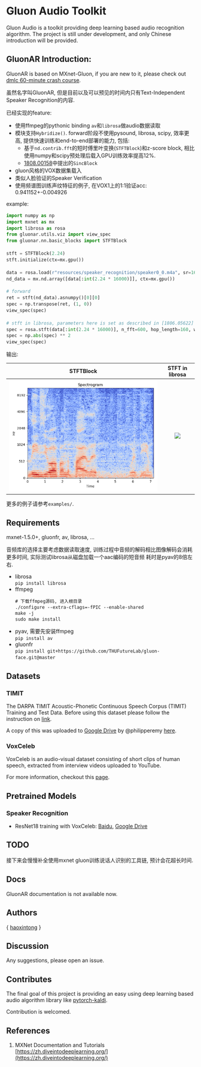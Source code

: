 # Gluon Audio Toolkit
Gluon Audio is a toolkit providing deep learning based audio recognition algorithm. 
The project is still under development, and only Chinese introduction will be provided.

## GluonAR Introduction:
GluonAR is based on MXnet-Gluon, if you are new to it, please check out [dmlc 60-minute crash course](http://gluon-crash-course.mxnet.io/).
  
虽然名字叫GluonAR, 但是目前以及可以预见的时间内只有Text-Independent Speaker Recognition的内容.

已经实现的feature:
- 使用ffmpeg的pythonic binding `av`和`librosa`做audio数据读取
- 模块支持`Hybridize()`. forward阶段不使用pysound, librosa, scipy, 效率更高, 提供快速训练和end-to-end部署的能力, 包括:
    - 基于`nd.contrib.fft`的短时傅里叶变换(`STFTBlock`)和z-score block, 相比使用numpy和scipy预处理后载入GPU训练效率提高12%.
    - [1808.00158](https://arxiv.org/abs/1808.00158)中提出的`SincBlock`
- gluon风格的VOX数据集载入
- 类似人脸验证的Speaker Verification
- 使用频谱图训练声纹特征的例子, 在VOX1上的1:1验证acc: 0.941152+-0.004926

example:
```python
import numpy as np
import mxnet as mx
import librosa as rosa
from gluonar.utils.viz import view_spec
from gluonar.nn.basic_blocks import STFTBlock

stft = STFTBlock(2.24)
stft.initialize(ctx=mx.gpu())

data = rosa.load(r"resources/speaker_recognition/speaker0_0.m4a", sr=16000)[0]
nd_data = mx.nd.array([data[:int(2.24 * 16000)]], ctx=mx.gpu())

# forward
ret = stft(nd_data).asnumpy()[0][0]
spec = np.transpose(ret, (1, 0))
view_spec(spec)

# stft in librosa, parameters here is set as described in [1806.05622] 
spec = rosa.stft(data[:int(2.24 * 16000)], n_fft=600, hop_length=160, win_length=400, window="hamming")
spec = np.abs(spec) ** 2
view_spec(spec)
```
输出:

|STFTBlock| STFT in librosa |
|:---:|:---:|
|<img src="resources/spectrogram.png"/>|<img src="resources/lib_rosaspectrogram.png"/>|

更多的例子请参考`examples/`.

## Requirements
mxnet-1.5.0+, gluonfr, av, librosa, ...

音频库的选择主要考虑数据读取速度, 训练过程中音频的解码相比图像解码会消耗更多时间, 实际测试librosa从磁盘加载一个aac编码的短音频
耗时是pyav的8倍左右. 

- librosa  
    `pip install librosa`
- ffmpeg  
    ```
    # 下载ffmpeg源码, 进入根目录
    ./configure --extra-cflags=-fPIC --enable-shared
    make -j
    sudo make install
    ```
- pyav, 需要先安装ffmpeg  
    `pip install av`
- gluonfr  
    `pip install git+https://github.com/THUFutureLab/gluon-face.git@master`
    
## Datasets
### TIMIT
The DARPA TIMIT Acoustic-Phonetic Continuous Speech Corpus (TIMIT) Training and Test Data.
Before using this dataset please follow the instruction on [link](https://catalog.ldc.upenn.edu/LDC93S1).

A copy of this was uploaded to [Google Drive](https://goo.gl/l0sPwz) by @philipperemy [here](https://github.com/philipperemy/timit).

### VoxCeleb
VoxCeleb is an audio-visual dataset consisting of short clips of human speech, extracted from interview videos uploaded to YouTube.  

For more information, checkout this [page](http://www.robots.ox.ac.uk/~vgg/data/voxceleb/).

## Pretrained Models
### Speaker Recognition
- ResNet18 training with VoxCeleb: [Baidu](https://pan.baidu.com/s/1Gkhi67oJSiSyAiYNTdPlTw), 
[Google Drive](https://drive.google.com/open?id=1oEvSQrnNwYL4pRyQ8t87hRP3m22wuePz)

## TODO
接下来会慢慢补全使用mxnet gluon训练说话人识别的工具链, 预计会花超长时间. 

## Docs
GluonAR documentation is not available now. 

## Authors
{ [haoxintong](https://github.com/haoxintong) }

## Discussion
Any suggestions, please open an issue.

## Contributes
The final goal of this project is providing an easy using deep learning based audio algorithm library like 
[pytorch-kaldi](https://github.com/mravanelli/pytorch-kaldi).

Contribution is welcomed.

## References
1. MXNet Documentation and Tutorials [https://zh.diveintodeeplearning.org/](https://zh.diveintodeeplearning.org/)


